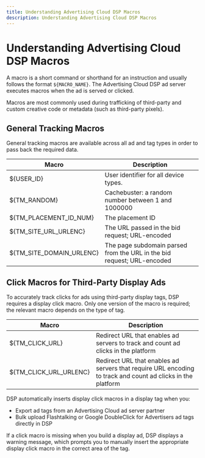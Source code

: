 ```yaml
---
title: Understanding Advertising Cloud DSP Macros
description: Understanding Advertising Cloud DSP Macros
---
```


# Understanding Advertising Cloud DSP Macros

A macro is a short command or shorthand for an instruction and usually follows the format ```${MACRO_NAME}```. The Advertising Cloud DSP ad server executes macros when the ad is served or clicked.

Macros are most commonly used during trafficking of third-party and custom creative code or metadata (such as third-party pixels).

## General Tracking Macros

General tracking macros are available across all ad and tag types in order to pass back the required data.

| Macro | Description |
| --------------- | ---------------------- |
| ${USER_ID} | User identifier for all device types. |
| ${TM_RANDOM} | Cachebuster: a random number between 1 and 1000000 |
| ${TM_PLACEMENT_ID_NUM} | The placement ID |
| ${TM_SITE_URL_URLENC} | The URL passed in the bid request; URL-encoded |
| ${TM_SITE_DOMAIN_URLENC} | The page subdomain parsed from the URL in the bid request; URL-encoded |

## Click Macros for Third-Party Display Ads

To accurately track clicks for ads using third-party display tags, DSP requires a display click macro. Only one version of the macro is required; the relevant macro depends on the type of tag.

| Macro | Description |
| --------------- | ---------------------- |
| ${TM_CLICK_URL} | Redirect URL that enables ad servers to track and count ad clicks in the platform |
| ${TM_CLICK_URL_URLENC} | Redirect URL that enables ad servers that require URL encoding to track and count ad clicks in the platform |

DSP automatically inserts display click macros in a display tag when you:

* Export ad tags from an Advertising Cloud ad server partner <!-- [Needs PM confirmation] -->
* Bulk upload Flashtalking or Google DoubleClick for Advertisers ad tags directly in DSP

If a click macro is missing when you build a display ad, DSP displays a warning message, which prompts you to manually insert the appropriate display click macro in the correct area of the tag.
